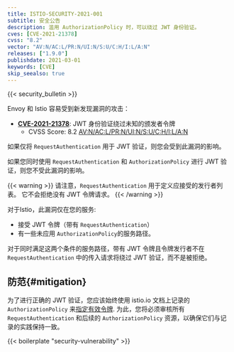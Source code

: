 ```yaml
---
title: ISTIO-SECURITY-2021-001
subtitle: 安全公告
description: 滥用 AuthorizationPolicy 时，可以绕过 JWT 身份验证。
cves: [CVE-2021-21378]
cvss: "8.2"
vector: "AV:N/AC:L/PR:N/UI:N/S:U/C:H/I:L/A:N"
releases: ["1.9.0"]
publishdate: 2021-03-01
keywords: [CVE]
skip_seealso: true
---
```


{{< security_bulletin >}}

Envoy 和 Istio 容易受到新发现漏洞的攻击：

* __[CVE-2021-21378](https://cve.mitre.org/cgi-bin/cvename.cgi?name=CVE-2021-21378)__:
  JWT 身份验证绕过未知的颁发者令牌
  * CVSS Score: 8.2 [AV:N/AC:L/PR:N/UI:N/S:U/C:H/I:L/A:N](https://www.first.org/cvss/calculator/3.0#CVSS:3.0/AV:N/AC:L/PR:N/UI:N/S:U/C:H/I:L/A:N)

如果仅将 `RequestAuthentication` 用于 JWT 验证，则您会受到此漏洞的影响。

如果您同时使用 `RequestAuthentication` 和 `AuthorizationPolicy` 进行 JWT 验证，则您不受此漏洞的影响。

{{< warning >}}
请注意，`RequestAuthentication` 用于定义应接受的发行者列表。 它不会拒绝没有 JWT 令牌请求。
{{< /warning >}}

对于Istio，此漏洞仅在您的服务:

* 接受 JWT 令牌（带有 `RequestAuthentication`）
* 有一些未应用 `AuthorizationPolicy`的服务路径。

对于同时满足这两个条件的服务路径，带有 JWT 令牌且令牌发行者不在 `RequestAuthentication` 中的传入请求将绕过 JWT 验证，而不是被拒绝。

## 防范{#mitigation}

为了进行正确的 JWT 验证，您应该始终使用 istio.io 文档上记录的 `AuthorizationPolicy` 来[指定有效令牌](/zh/docs/tasks/security/authentication/authn-policy/#require-a-valid-token).
为此，您将必须审核所有 `RequestAuthentication` 和后续的 `AuthorizationPolicy` 资源，以确保它们与记录的实践保持一致。

{{< boilerplate "security-vulnerability" >}}
